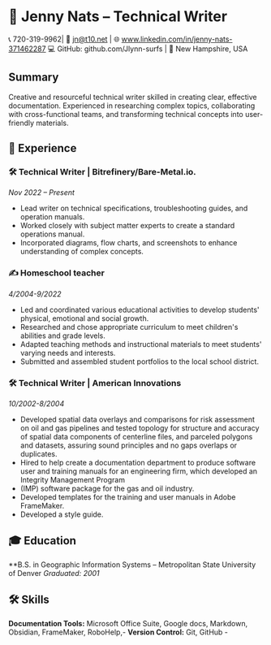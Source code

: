 # 📝 Jenny Nats – Technical Writer
📞 720-319-9962| 📧 jn@t10.net | 🌐 www.linkedin.com/in/jenny-nats-371462287 💻 GitHub: github.com/Jlynn-surfs | 📍 New Hampshire, USA
## Summary
Creative and resourceful technical writer skilled in creating clear, effective documentation. Experienced in researching complex topics, collaborating with cross-functional teams, and transforming technical concepts into user-friendly materials.
## 💼 Experience
### 🛠 Technical Writer | Bitrefinery/Bare-Metal.io.
*Nov 2022 – Present*
- Lead writer on technical specifications, troubleshooting guides, and operation manuals.
- Worked closely with subject matter experts to create a standard operations manual.
- Incorporated diagrams, flow charts, and screenshots to enhance understanding of complex concepts.

### ✍️ Homeschool teacher
*4/2004-9/2022*
- Led and coordinated various educational activities to develop students' physical, emotional and social growth.
- Researched and chose appropriate curriculum to meet children's abilities and grade levels.
- Adapted teaching methods and instructional materials to meet students' varying needs and interests.
- Submitted and assembled student portfolios to the local school district.
### 🛠 Technical Writer | American Innovations
*10/2002-8/2004*
- Developed spatial data overlays and comparisons for risk assessment on oil and gas pipelines and tested topology for structure and accuracy of spatial data components of centerline files, and parceled polygons and datasets, assuring sound principles and no gaps overlaps or duplicates.
- Hired to help create a documentation department to produce software user and training manuals for an engineering firm, which developed an Integrity Management Program
- (IMP) software package for the gas and oil industry.
- Developed templates for the training and user manuals in Adobe FrameMaker.
- Developed a style guide.
## 🎓 Education
**B.S. in Geographic Information Systems – Metropolitan State University of Denver *Graduated: 2001*
## 🛠 Skills
**Documentation Tools:** Microsoft Office Suite, Google docs, Markdown, Obsidian,  FrameMaker, RoboHelp,- **Version Control:** Git, GitHub - 